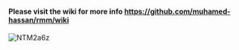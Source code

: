 #### Please visit the wiki for more info https://github.com/muhamed-hassan/rmm/wiki

![NTM2a6z](https://user-images.githubusercontent.com/17825804/219566865-f1297571-a292-4595-a09b-ed6d834f891b.jpg)
